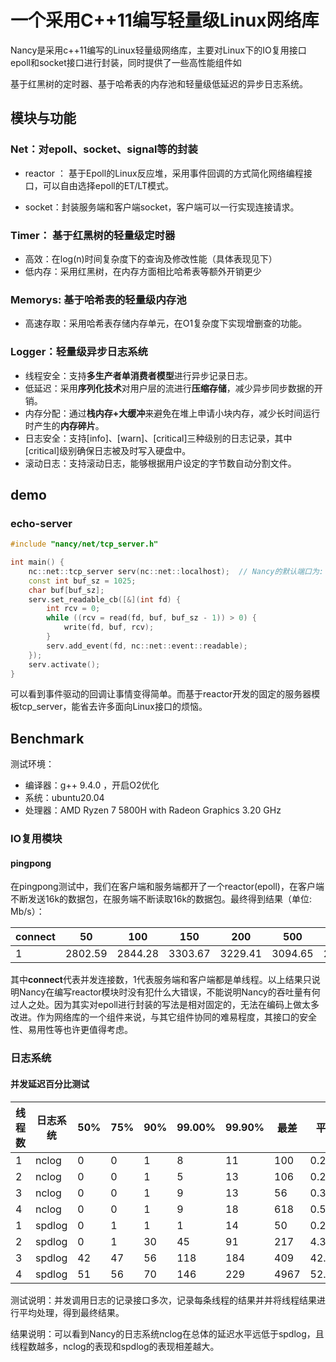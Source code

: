 # 一个采用C++11编写轻量级Linux网络库

Nancy是采用c++11编写的Linux轻量级网络库，主要对Linux下的IO复用接口epoll和socket接口进行封装，同时提供了一些高性能组件如

基于红黑树的定时器、基于哈希表的内存池和轻量级低延迟的异步日志系统。

## 模块与功能 

### Net：对epoll、socket、signal等的封装

- reactor ： 基于Epoll的Linux反应堆，采用事件回调的方式简化网络编程接口，可以自由选择epoll的ET/LT模式。

- socket：封装服务端和客户端socket，客户端可以一行实现连接请求。

### Timer： 基于红黑树的轻量级定时器

- 高效：在log(n)时间复杂度下的查询及修改性能（具体表现见下）
- 低内存：采用红黑树，在内存方面相比哈希表等额外开销更少

### Memorys: 基于哈希表的轻量级内存池

- 高速存取：采用哈希表存储内存单元，在O1复杂度下实现增删查的功能。

### Logger：轻量级异步日志系统

- 线程安全：支持**多生产者单消费者模型**进行异步记录日志。
- 低延迟：采用**序列化技术**对用户层的流进行**压缩存储**，减少异步同步数据的开销。
- 内存分配：通过**栈内存+大缓冲**来避免在堆上申请小块内存，减少长时间运行时产生的**内存碎片**。
- 日志安全：支持[info]、[warn]、[critical]三种级别的日志记录，其中[critical]级别确保日志被及时写入硬盘中。
- 滚动日志：支持滚动日志，能够根据用户设定的字节数自动分割文件。

## demo

### echo-server

```C++
#include "nancy/net/tcp_server.h"

int main() {
    nc::net::tcp_server serv(nc::net::localhost);  // Nancy的默认端口为: 9090
    const int buf_sz = 1025;
    char buf[buf_sz];
    serv.set_readable_cb([&](int fd) {
        int rcv = 0;
        while ((rcv = read(fd, buf, buf_sz - 1)) > 0) {
            write(fd, buf, rcv);
        }
        serv.add_event(fd, nc::net::event::readable);
    });
    serv.activate();
}
```

可以看到事件驱动的回调让事情变得简单。而基于reactor开发的固定的服务器模板tcp_server，能省去许多面向Linux接口的烦恼。



## Benchmark

测试环境：

- 编译器：g++ 9.4.0 ，开启O2优化
- 系统：ubuntu20.04
- 处理器：AMD Ryzen 7 5800H with Radeon Graphics     3.20 GHz

### IO复用模块

#### pingpong

在pingpong测试中，我们在客户端和服务端都开了一个reactor(epoll)，在客户端不断发送16k的数据包，在服务端不断读取16k的数据包。最终得到结果（单位: Mb/s）：

| connect | 50      | 100     | 150     | 200     | 500     | 1000   |
| ------- | ------- | ------- | ------- | ------- | ------- | ------ |
| 1       | 2802.59 | 2844.28 | 3303.67 | 3229.41 | 3094.65 | 2765.4 |

其中**connect**代表并发连接数，1代表服务端和客户端都是单线程。以上结果只说明Nancy在编写reactor模块时没有犯什么大错误，不能说明Nancy的吞吐量有何过人之处。因为其实对epoll进行封装的写法是相对固定的，无法在编码上做太多改进。作为网络库的一个组件来说，与其它组件协同的难易程度，其接口的安全性、易用性等也许更值得考虑。



### 日志系统

#### 并发延迟百分比测试

| 线程数 | 日志系统 | 50%  | 75%  | 90%  | 99.00% | 99.90% | 最差 | 平均值  |
| ------ | -------- | ---- | ---- | ---- | ------ | ------ | ---- | ------- |
| 1      | nclog    | 0    | 0    | 1    | 8      | 11     | 100  | 0.2579  |
| 2      | nclog    | 0    | 0    | 1    | 5      | 13     | 106  | 0.2825  |
| 3      | nclog    | 0    | 0    | 1    | 9      | 13     | 56   | 0.3848  |
| 4      | nclog    | 0    | 0    | 1    | 9      | 18     | 618  | 0.5952  |
| 1      | spdlog   | 0    | 1    | 1    | 1      | 14     | 50   | 0.2956  |
| 2      | spdlog   | 0    | 1    | 30   | 45     | 91     | 217  | 4.3377  |
| 3      | spdlog   | 42   | 47   | 56   | 118    | 184    | 409  | 42.9147 |
| 4      | spdlog   | 51   | 56   | 70   | 146    | 229    | 4967 | 52.6044 |

测试说明：并发调用日志的记录接口多次，记录每条线程的结果并并将线程结果进行平均处理，得到最终结果。

结果说明：可以看到Nancy的日志系统nclog在总体的延迟水平远低于spdlog，且线程数越多，nclog的表现和spdlog的表现相差越大。







